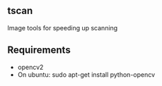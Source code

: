 tscan
-----
Image tools for speeding up scanning


Requirements
------------
 - opencv2
  - On ubuntu:
        sudo apt-get install python-opencv
